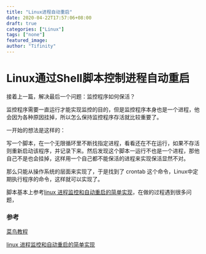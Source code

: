 ```yaml
---
title: "Linux进程自动重启"
date: 2020-04-22T17:57:06+08:00
draft: true
categories: ["Linux"]
tags: ["none"]
featured_image: 
author: "Tifinity"
---
```


# Linux通过Shell脚本控制进程自动重启

接着上一篇，解决最后一个问题：监控程序如何保活？

监控程序需要一直运行才能实现监控的目的，但是监控程序本身也是一个进程，他会因为各种原因挂掉，所以怎么保持监控程序存活就比较重要了。

一开始的想法是这样的：

写一个脚本，在一个无限循环里不断找指定进程，看看还在不在运行，如果不存活则重新启动该程序，并记录下来。然后发现这个脚本一运行不也是一个进程，那他自己不是也会挂掉，这样用一个自己都不能保活的进程来实现保活显然不对。

那么只能从操作系统的层面来实现了，于是找到了 crontab 这个命令，Linux中定期执行程序的命令，这样就可以实现了。

脚本基本上参考[linux 进程监控和自动重启的简单实现](https://www.cnblogs.com/fatt/p/4974756.html)，在做的过程遇到很多问题，







### 参考

[菜鸟教程](https://www.runoob.com/linux/linux-comm-crontab.html)

[linux 进程监控和自动重启的简单实现](https://www.cnblogs.com/fatt/p/4974756.html)